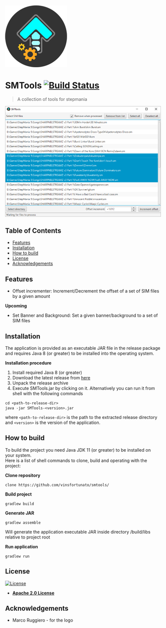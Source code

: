 ![GUI](assets/logo.png?raw=true)

# SMTools [![Build Status](https://travis-ci.com/vinsfortunato/smtools.svg?branch=master)](https://travis-ci.com/vinsfortunato/smtools)
> A collection of tools for stepmania

![GUI](assets/screenshot.png?raw=true)

## Table of Contents
* [Features](#features)
* [Installation](#installation)
* [How to build](#how-to-build)
* [License](#license)
* [Acknowledgements](#acknowledgements)

## Features
- Offset incrementer: Increment/Decrement the offset of a set of SIM files by a given amount

**Upcoming**
- Set Banner and Background: Set a given banner/background to a set of SIM files

## Installation
The application is provided as an executable JAR file in the release package and
requires Java 8 (or greater) to be installed into the operating system.

**Installation procedure**
1. Install required Java 8 (or greater)
2. Download the latest release from [here](https://github.com/vinsfortunato/smtools/releases)
3. Unpack the release archive
4. Execute SMTools.jar by clicking on it. Alternatively you can run it from shell with the following commands
```shell
cd <path-to-release-dir>
java -jar SMTools-<version>.jar
```
where ```<path-to-release-dir>``` is the path to the extracted release directory and ```<version>``` is the version of the application.

## How to build
To build the project you need Java JDK 11 (or greater) to be installed on your system.  
Here is a list of shell commands to clone, build and operating with the project:

**Clone repository**
```shell
clone https://github.com/vinsfortunato/smtools/
```

**Build project**
```shell
gradlew build
```

**Generate JAR**
```shell
gradlew assemble
```
Will generate the application executable JAR inside directory /build/libs relative to project root

**Run application**
```shell
gradlew run
```

## License

[![License](https://img.shields.io/badge/License-Apache%202.0-blue.svg)](https://opensource.org/licenses/Apache-2.0)
- **[Apache 2.0 License](https://opensource.org/licenses/Apache-2.0)**

## Acknowledgements
- Marco Ruggiero - for the logo

